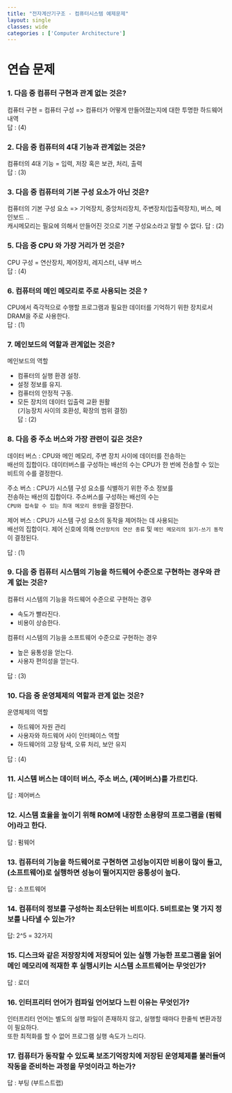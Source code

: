 ```yaml
---
title: "전자계산기구조 - 컴퓨터시스템 예제문제"
layout: single
classes: wide
categories : ['Computer Architecture']
---
```

  
# 연습 문제  
  
### 1. 다음 중 컴퓨터 구현과 관계 없는 것은?  
컴퓨터 구현 = 컴퓨터 구성 => 컴퓨터가 어떻게 만들어졌는지에 대한 투명한 하드웨어 내역  
답 : (4)  
  
### 2. 다음 중 컴퓨터의 4대 기능과 관계없는 것은?  
컴퓨터의 4대 기능 = 입력, 저장 혹은 보관, 처리, 출력  
답 : (3)  
  
### 3. 다음 중 컴퓨터의 기본 구성 요소가 아닌 것은?  
컴퓨터의 기본 구성 요소 => 기억장치, 중앙처리장치, 주변장치(입출력장치), 버스, 메인보드 ..  
캐시메모리는 필요에 의해서 만들어진 것으로 기본 구성요소라고 말할 수 없다.
답 : (2)

### 5. 다음 중 CPU 와 가장 거리가 먼 것은?  
CPU 구성 = 연산장치, 제어장치, 레지스터, 내부 버스  
답 : (4)  
  
### 6. 컴퓨터의 메인 메모리로 주로 사용되는 것은 ?  
CPU에서 즉각적으로 수행할 프로그램과 필요한 데이터를 기억하기 위한 장치로서  
DRAM을 주로 사용한다.  
답 : (1)  
  
### 7. 메인보드의 역할과 관계없는 것은?  
메인보드의 역할  
- 컴퓨터의 실행 환경 설정.  
- 설정 정보를 유지.  
- 컴퓨터의 안정적 구동.  
- 모든 장치의 데이터 입출력 교환 원활  
(기능장치 사이의 호환성, 확장의 범위 결정)  
답 : (2)  
  
### 8. 다음 중 주소 버스와 가장 관련이 깊은 것은?   
데이터 버스 : CPU와 메인 메모리, 주변 장치 사이에 데이터를 전송하는  
배선의 집합이다. 데이터버스를 구성하는 배선의 수는 CPU가 한 번에 전송할 수 있는  
비트의 수를 결정한다.  
  
주소 버스 : CPU가 시스템 구성 요소를 식별하기 위한 주소 정보를  
전송하는 배선의 집합이다. 주소버스를 구성하는 배선의 수는  
`CPU와 접속할 수 있는 최대 메모리 용량`을 결정한다.  
  
제어 버스 : CPU가 시스템 구성 요소의 동작을 제어하는 데 사용되는  
배선의 집합이다. 제어 신호에 의해 `연산장치의 연산 종류` 및 `메인 메모리의 읽기-쓰기 동작`이 결정된다.  
  
답 : (1)  
  
### 9. 다음 중 컴퓨터 시스템의 기능을 하드웨어 수준으로 구현하는 경우와 관계 없는 것은?  
컴퓨터 시스템의 기능을 하드웨어 수준으로 구현하는 경우  
- 속도가 빨라진다.  
- 비용이 상승한다.  
  
컴퓨터 시스템의 기능을 소프트웨어 수준으로 구현하는 경우   
- 높은 융통성을 얻는다.  
- 사용자 편의성을 얻는다.  
  
답 : (3)  
  
### 10. 다음 중 운영체제의 역할과 관계 없는 것은?  
운영체제의 역할  
- 하드웨어 자원 관리  
- 사용자와 하드웨어 사이 인터페이스 역할  
- 하드웨어의 고장 탐색, 오류 처리, 보안 유지  
  
답 : (4)  
  
### 11. 시스템 버스는 데이터 버스, 주소 버스, (제어버스)를 가르킨다.  
답 : 제어버스  
### 12. 시스템 효율을 높이기 위해 ROM에 내장한 소용량의 프로그램을 (펌웨어)라고 한다.  
답 : 펌웨어  
  
### 13. 컴퓨터의 기능을 하드웨어로 구현하면 고성능이지만 비용이 많이 들고, (소프트웨어)로 실행하면 성능이 떨어지지만 융통성이 높다.  
답 : 소프트웨어  
  
### 14. 컴퓨터의 정보를 구성하는 최소단위는 비트이다. 5비트로는 몇 가지 정보를 나타낼 수 있는가?  
답: 2^5 = 32가지  
  
### 15. 디스크와 같은 저장장치에 저장되어 있는 실행 가능한 프로그램을 읽어 메인 메모리에 적재한 후 실행시키는 시스템 소프트웨어는 무엇인가?  
답 : 로더  
  
### 16. 인터프리터 언어가 컴파일 언어보다 느린 이유는 무엇인가?  
인터프리터 언어는 별도의 실행 파일이 존재하지 않고, 실행할 때마다 한줄씩 변환과정이 필요하다.  
또한 최적화를 할 수 없어 프로그램 실행 속도가 느리다.  
  
### 17. 컴퓨터가 동작할 수 있도록 보조기억장치에 저장된 운영체제를 불러들여 작동을 준비하는 과정을 무엇이라고 하는가?  
답 : 부팅 (부트스트랩)  